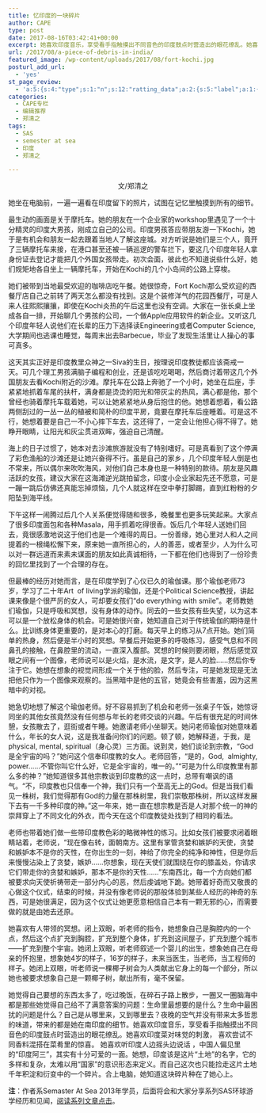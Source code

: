 ```yaml
---
title: 忆印度的一块碎片
author: CAPE
type: post
date: 2017-08-16T03:42:41+00:00
excerpt: 她喜欢印度音乐，享受看手指触摸出不同音色的印度鼓点时营造出的眼花缭乱。她喜欢印度菜对味觉的刺激， 喜欢尝试不同香料混搭在菜肴里的惊喜。 她喜欢听印度人边摇头边说话 ，中国人偏见里的“印度阿三”，其实有十分可爱的一面。
url: /2017/08/a-piece-of-debris-in-india/
featured_image: /wp-content/uploads/2017/08/fort-kochi.jpg
posturl_add_url:
  - 'yes'
st_page_review:
  - 'a:5:{s:4:"type";s:1:"n";s:12:"ratting_data";a:2:{s:5:"label";a:1:{i:0;s:0:"";}s:5:"score";a:1:{i:0;s:1:"0";}}s:7:"postion";s:2:"tl";s:5:"title";s:0:"";s:11:"score_label";s:0:"";}'
categories:
  - CAPE专栏
  - 编辑推荐
  - 郑清之
tags:
  - SAS
  - semester at sea
  - 印度
  - 郑清之

---
```

<p style="text-align: center;">
  文/郑清之
</p>

她坐在电脑前，一遍一遍看在印度留下的照片，试图在记忆里触摸到所有的细节。

最生动的画面是关于摩托车。她的朋友在一个企业家的workshop里遇见了一个十分精灵的印度大男孩，刚成立自己的公司。印度男孩答应带朋友游一下Kochi，她于是有机会和朋友一起去跟着当地人了解这座城。对方听说是她们是三个人，竟开了三辆摩托车来接，在港口甚至还被一辆巡逻的警车拦下，要这几个印度年轻人拿身份证去登记才能把几个外国女孩带走。初次会面，彼此也不知道说些什么好，她们规矩地各自坐上一辆摩托车，开始在Kochi的几个小岛间的公路上穿梭。

她们被带到当地最受欢迎的咖啡店吃午餐。她很惊奇，Fort Kochi那么受欢迎的西餐厅店自己之前转了两天怎么都没有找到。这是个装修洋气的花园西餐厅，可是人来人往熙熙攘攘，即使在Kochi炎热的午后这里也没有空调。大家在一张长桌上坐成各自一排，开始聊几个男孩的公司，一个做Apple应用软件的新企业。又听这几个印度年轻人说他们在长辈的压力下选择读Engineering或者Computer Science, 大学期间也逃课也睡觉，每周末出去Barbecue，毕业了发现生活里让人操心的事可真多。

这天其实正好是印度教里众神之一Siva的生日，按理说印度教徒都应该斋戒一天。可几个理工男孩满脑子编程和创业，还是该吃吃喝喝，然后商讨着带这几个外国朋友去看Kochi附近的沙滩。摩托车在公路上奔驰了一个小时，她坐在后座，手紧紧地抓着车尾的扶杆，满身都是烫烫的阳光和带灰尘的热风，满心都是他，那个曾经也骑着摩托车载着她，可以让她紧紧地从身后抱住的他。她想着想着，看公路两侧刮过的一丛一丛的植被和简朴的印度平房，竟要在摩托车后座睡着。可是这不行，她想着要是自己一不小心摔下车去，这还得了，一定会让他担心得不得了。她睁开眼睛，让阳光和灰尘贯进双眸，强迫自己清醒。

海上的日子过惯了，她本对去沙滩旅游就没有了特别嗜好。可是真看到了这个停满了彩色渔船的沙滩还是让她兴奋得不行。虽是自己的家乡，几个印度年轻人倒是也不常来，所以偶尔来吹吹海风，对他们自己本身也是一种特别的款待。朋友是风趣活跃的女孩，建议大家在这海滩逆光跳拍留念，印度小企业家起先还不愿意，可是一蹦一跳后仿佛还真能忘掉烦恼，几个人就这样在空中拳打脚踢，直到红粉粉的夕阳坠到海平线。

下午这样一闹腾过后几个人关系便觉得随和很多，晚餐里也更多玩笑起来。大家点了很多印度面包和各种Masala，用手抓着吃得很香。饭后几个年轻人送她们回去，竟很感激地说这于他们也是一个难得的周日。一份善缘，她心里对人和人之间提着的一根绳松懈下来，原来她一直所担心的，人的善恶，或者至少，人为什么可以对一群远道而来素未谋面的朋友如此真诚相待，一下都在他们也得到了一份珍贵的回忆里找到了一个合理的存在。

但最棒的经历对她而言，是在印度学到了心仪已久的瑜伽课。那个瑜伽老师73岁，学习了二十年Art  of living学派的瑜伽，还是个Political Science教授，讲起课来像是个很严厉的女人，可却要女孩们“do everything with smile”。老师教她们瑜伽，只是呼吸和冥想，没有身体的动作。同去的一些女孩有些失望，以为这本可以是一个放松身体的机会。可是她很兴奋，她知道自己对于传统瑜伽的期待是什么。比训练身体更重要的，是对本心的打磨。每天早上的练习从7点开始。她们简单的热身，然后便是半小时的冥想。早餐后开始更多的呼吸练习，感受气息和不同鼻孔的接触，在鼻腔里的流动，一直深入腹部。冥想的时候则要闭眼，然后感觉双眼之间有一个图像，老师说可以是火焰，是水流，是文字，是人的脸……然后你专注于它。她想在想象的视觉间形成一个关于他的脸，然后专注，可是她发现是无法把他只作为一个图像来观察的。当黑暗中是他的五官，她竟会有些害羞，因为这黑暗中的对视。

她急切地想了解这个瑜伽老师。好不容易抓到了机会和老师一张桌子午饭，她惊讶同坐的其他女孩竟然没有任何想与年长的老师交谈的兴趣。午后有很充足的时间休憩，女孩散去了，逛街或者午睡。她邀请老师小坐聊天。她问老师瑜伽对她意味着什么，年长的女人说，这是我准备问你们的问题。顿了顿，她解释道，于我，是physical, mental, spiritual（身心灵）三方面。说到灵，她们谈论到宗教，“God是全宇宙的吗？”她问这个信奉印度教的女人。老师回答，“是的，God,  almighty, power……不管你叫它什么好，它是全宇宙的，唯一的。”“可是为什么印度教里有那么多的神？”她知道很多其他宗教谈到印度教的这一点时，总带有嘲讽的语气。“不，印度教也只信奉一个神，我们只有一个至高无上的God。但是当我们看见一株树，我们觉得那有God的力量在那株树里，我们崇敬那株树，所以这样发展下去有一千多种印度的神。”这一年来，她一直在想宗教是否是人对那个统一的神的崇拜穿上了不同文化的外衣，而今天在这个印度教徒处找到了相同的看法。

老师也带着她们做一些带印度教色彩的略微神性的练习。比如女孩们被要求闭着眼睛站着，老师说，“现在像右转，面朝南方。这里有掌管贪婪和嫉妒的天使，贪婪和嫉妒本不是你的天性，在你出生的一刻，神给了你完全的纯净和神性，但是你后来慢慢沾染上了贪婪，嫉妒……你想象，现在天使们就围绕在你的膝盖处，你请求它们带走你的贪婪和嫉妒，那本不是你的天性……”东南西北，每一个方向她们都被要求向天使祈祷带走一部分内心的恶，然后虔诚地下跪。她带着好奇而又敬畏的心做这个仪式，结束的时候，并没有像老师说的那般体验到某些人经历的神奇的东西，可是她很满足，因为这个仪式让她更愿意相信自己本有一颗无邪的心，而需要做的就是由她去还原。

她喜欢有人带领的冥想。闭上双眼，听老师的指令，她想象自己是胸腔内的一个点，然后这个点扩充到胸腔，扩充到整个身体，扩充到这间屋子，扩充到整个城市——扩充到整个宇宙。她闭上双眼，听老师叙述一个婴儿的出生，想象她自己在母亲的怀抱里，想象她4岁的样子，16岁的样子，未来当医生，当老师，当工程师的样子。她闭上双眼，听老师说一棵椰子树会为人类献出它身上的每一个部分，所以她也被要求想象自己是一颗椰子树，献出所有，毫不保留。

她觉得自己要想的东西太多了，吃过晚饭，在碎石子路上散步，一圈又一圈脑海中都是那些她觉得自己给不了满意答案的问题：生命里最想要的是什么？生命中最困扰的问题是什么？自己是从哪里来，又到哪里去？夜晚的空气并没有带来太多哲思的味道，带来的都是她在南印度的细节。她喜欢印度音乐，享受看手指触摸出不同音色的印度鼓点时营造出的眼花缭乱。她喜欢印度菜对味觉的刺激， 喜欢尝试不同香料混搭在菜肴里的惊喜。 她喜欢听印度人边摇头边说话 ，中国人偏见里的“印度阿三”，其实有十分可爱的一面。她想，印度该是这片“土地”的名字，它的多样和复杂，太难以用“国家”的意识形态来定义。而自己这次也只能捡走这片土地千年积淀和衍变中的一个碎片。合上电脑，她知道这块碎片种在了她心上。


**注**：作者系Semaster At Sea 2013年学员，后面将会和大家分享系列SAS环球游学经历和见闻，[阅读系列文章点击][1]。

 [1]: http://hicape.com/category/column/zhengqingzhi/

